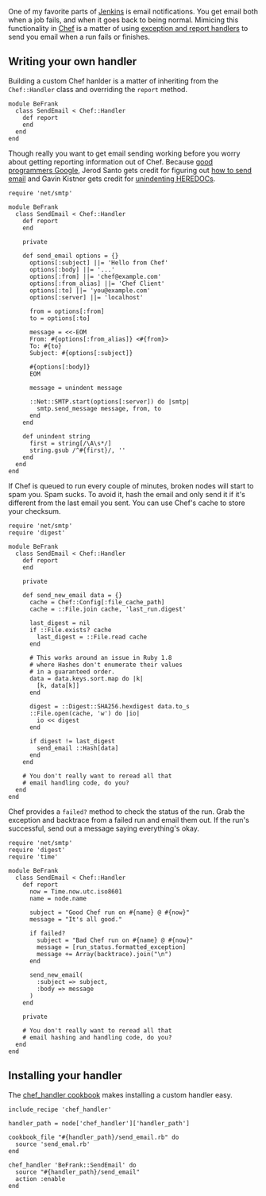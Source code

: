 <!--
title: Get email when Chef runs fail
created: 27 February 2013 - 3:31 am
updated: 27 February 2013 - 5:00 am
publish: 5 March 2013
slug: chef-handlers
tags: coding, chef
-->

One of my favorite parts of [Jenkins][] is email notifications. You get email
both when a job fails, and when it goes back to being normal. Mimicing this
functionality in [Chef][] is a matter of using [exception and report handlers][]
to send you email when a run fails or finishes.

## Writing your own handler ##

Building a custom Chef hanlder is a matter of inheriting from the
`Chef::Handler` class and overriding the `report` method.

    module BeFrank
      class SendEmail < Chef::Handler
        def report
        end
      end
    end

Though really you want to get email sending working before you worry about
getting reporting information out of Chef. Because [good programmers Google][],
Jerod Santo gets credit for figuring out [how to send email][] and Gavin Kistner
gets credit for [unindenting HEREDOCs][].

    require 'net/smtp'

    module BeFrank
      class SendEmail < Chef::Handler
        def report
        end

        private

        def send_email options = {}
          options[:subject] ||= 'Hello from Chef'
          options[:body] ||= '...'
          options[:from] ||= 'chef@example.com'
          options[:from_alias] ||= 'Chef Client'
          options[:to] ||= 'you@example.com'
          options[:server] ||= 'localhost'

          from = options[:from]
          to = options[:to]

          message = <<-EOM
          From: #{options[:from_alias]} <#{from}>
          To: #{to}
          Subject: #{options[:subject]}

          #{options[:body]}
          EOM

          message = unindent message

          ::Net::SMTP.start(options[:server]) do |smtp|
            smtp.send_message message, from, to
          end
        end

        def unindent string
          first = string[/\A\s*/]
          string.gsub /^#{first}/, ''
        end
      end
    end

If Chef is queued to run every couple of minutes, broken nodes will start
to spam you. Spam sucks. To avoid it, hash the email and only send it if
it's different from the last email you sent. You can use Chef's cache to
store your checksum.

    require 'net/smtp'
    require 'digest'

    module BeFrank
      class SendEmail < Chef::Handler
        def report
        end

        private

        def send_new_email data = {}
          cache = Chef::Config[:file_cache_path]
          cache = ::File.join cache, 'last_run.digest'

          last_digest = nil
          if ::File.exists? cache
            last_digest = ::File.read cache
          end

          # This works around an issue in Ruby 1.8
          # where Hashes don't enumerate their values
          # in a guaranteed order.
          data = data.keys.sort.map do |k|
            [k, data[k]]
          end

          digest = ::Digest::SHA256.hexdigest data.to_s
          ::File.open(cache, 'w') do |io|
            io << digest
          end

          if digest != last_digest
            send_email ::Hash[data]
          end
        end

        # You don't really want to reread all that
        # email handling code, do you?
      end
    end

Chef provides a `failed?` method to check the status of the run. Grab the
exception and backtrace from a failed run and email them out. If the run's
successful, send out a message saying everything's okay.

    require 'net/smtp'
    require 'digest'
    require 'time'

    module BeFrank
      class SendEmail < Chef::Handler
        def report
          now = Time.now.utc.iso8601
          name = node.name

          subject = "Good Chef run on #{name} @ #{now}"
          message = "It's all good."

          if failed?
            subject = "Bad Chef run on #{name} @ #{now}"
            message = [run_status.formatted_exception]
            message += Array(backtrace).join("\n")
          end

          send_new_email(
            :subject => subject,
            :body => message
          )
        end

        private

        # You don't really want to reread all that
        # email hashing and handling code, do you?
      end
    end

## Installing your handler ##

The [chef_handler cookbook][] makes installing a custom handler easy.

    include_recipe 'chef_handler'

    handler_path = node['chef_handler']['handler_path']

    cookbook_file "#{handler_path}/send_email.rb" do
      source 'send_emal.rb'
    end

    chef_handler 'BeFrank::SendEmail' do
      source "#{handler_path}/send_email"
      action :enable
    end


[Jenkins]: http://jenkins-ci.org/ "Various (Jenkins CI): Jenkins is an extendable open source continuous integration server."
[Chef]: http://opscode.com/chef "Various (Opscode): Chef is an open-source automation platform built to address the hardest infrastructure challenges on the planet."
[exception and report handlers]: http://docs.opscode.com/essentials_handlers.html "Various (Opscode): About Exception and Report Handlers"
[good programmers Google]: http://blog.framebase.io/post/43973262180/the-best-programmers-are-the-quickest-to-google "Vu Tran (Framebase.io): The best programmers are the quickest to Google"
[how to send email]: http://blog.jerodsanto.net/2009/02/a-simple-ruby-method-to-send-emai/ "Jerod Santo: A simple Ruby method to send email"
[unindenting HEREDOCs]: http://stackoverflow.com/questions/3772864/how-do-i-remove-leading-whitespace-chars-from-ruby-heredoc "Various (Stack Overflow): How do I remove whitespace chars from Ruby HEREDOC?"
[chef_handler cookbook]: http://community.opscode.com/cookbooks/chef_handler "Various (Opscode): A cookbook for distributing and enabling Chef Execption and Report handlers"
